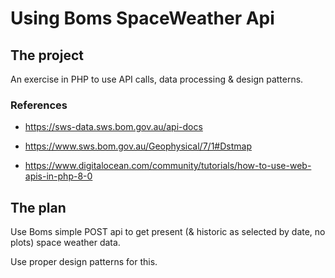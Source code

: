 # Using Boms SpaceWeather Api

## The project

An exercise in PHP to use API calls, data processing & design patterns.

### References

- https://sws-data.sws.bom.gov.au/api-docs

- https://www.sws.bom.gov.au/Geophysical/7/1#Dstmap

- https://www.digitalocean.com/community/tutorials/how-to-use-web-apis-in-php-8-0

## The plan

Use Boms simple POST api to get present (& historic as selected by date, no plots) space weather data.

Use proper design patterns for this.
